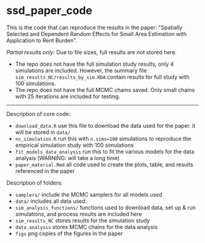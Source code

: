 # ssd_paper_code

This is the code that can reproduce the results in the paper:
"Spatially Selected and Dependent Random Effects for Small Area Estimation with Application to Rent Burden".

*Partial results only:* Due to file sizes, full results are not stored here.

* The repo does not have the full simulation study results, only 4 simulations are included. However, the summary file  `sim_results_NC/results_by_sim.RDA` contain results for full study with 100 simulations.  
* The repo does not have the full MCMC chains saved. Only small chains with 25 iterations are included for testing.

***

Description of core code:

* `download_data.R` use this file to download the data used for the paper. it will be stored in `data/`
* `nc_simulation.R` run this with `n.sims=100` simulations to reproduce the empirical simulation study with 100 simulations
* `fit_models_data_analysis` run this to fit the various models for the data analysis (WARNING: will take a long time)
* `paper_material.Rmd` all code used to create the plots, table, and results referenced in the paper

Description of folders:

* `samplers/` include the MCMC samplers for all models used
* `data/` includes all data used.
* `sim_analysis_functions/` functions used to download data, set up & run simulations, and process results are included here
*  `sim_results_NC` stores results for the simulation study
* `data_analysis` stores MCMC chains for the data analysis
* `figs` png copies of the figures in the paper
